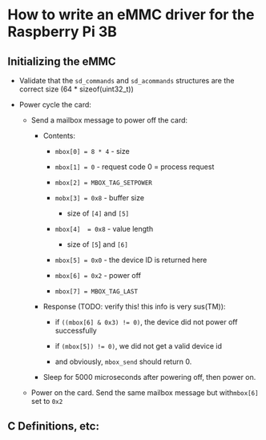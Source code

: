 # How to write an eMMC driver for the Raspberry Pi 3B

## Initializing the eMMC

- Validate that the `sd_commands` and `sd_acommands` structures are the correct size (64 * sizeof(uint32_t))

- Power cycle the card:
  
  - Send a mailbox message to power off the card:
    
    - Contents:
      
      - `mbox[0] = 8 * 4` - size
      
      - `mbox[1] = 0` - request code 0 = process request
      
      - `mbox[2] = MBOX_TAG_SETPOWER`
      
      - `mobx[3] = 0x8` - buffer size
        
        - size of `[4]` and `[5]`
      
      - `mbox[4]  = 0x8` - value length
        
        - size of `[5`] and `[6]`
      
      - `mbox[5] = 0x0` - the device ID is returned here
      
      - `mbox[6] = 0x2`  - power off
      
      - `mbox[7] = MBOX_TAG_LAST` 
    
    - Response (TODO: verify this! this info is very sus(TM)):
      
      - if `((mbox[6] & 0x3) != 0)`, the device did not power off successfully
      
      - if `(mbox[5]) != 0)`, we did not get a valid device id
      
      - and obviously, `mbox_send` should return 0.
    
    - Sleep for 5000 microseconds after powering off, then power on.
  
  - Power on the card. Send the same mailbox message but with`mbox[6]`  set to `0x2`

## C Definitions, etc:

```c

```


